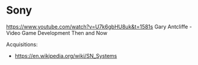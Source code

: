 # Sony

https://www.youtube.com/watch?v=U7k6gbHU8uk&t=1581s Gary Antcliffe - Video Game Development Then and Now

Acquisitions:

- https://en.wikipedia.org/wiki/SN_Systems
